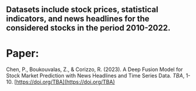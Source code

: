 Datasets include stock prices, statistical indicators, and news headlines for the considered stocks in the period 2010-2022.
------  
# Paper:
Chen, P., Boukouvalas, Z., & Corizzo, R. (2023). A Deep Fusion Model for Stock Market Prediction with News Headlines and Time Series Data. <em>TBA</em>, 1-10. [https://doi.org/TBA](https://doi.org/TBA)

